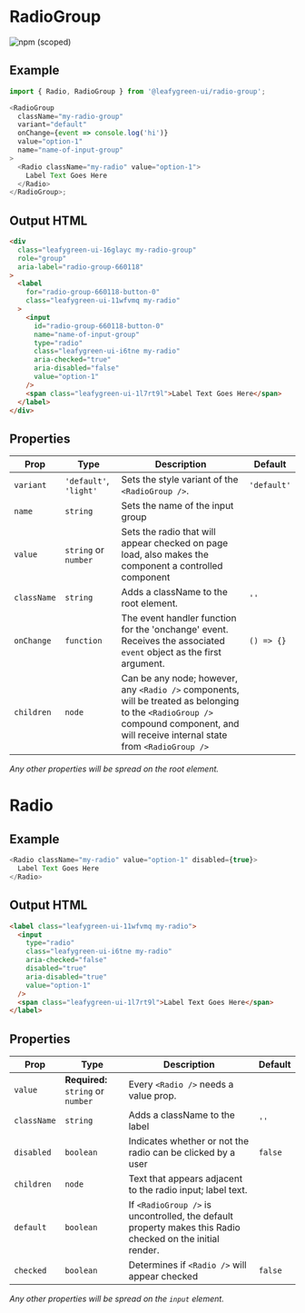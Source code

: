 # RadioGroup

![npm (scoped)](https://img.shields.io/npm/v/@leafygreen-ui/radio-group.svg)

## Example

```js
import { Radio, RadioGroup } from '@leafygreen-ui/radio-group';

<RadioGroup
  className="my-radio-group"
  variant="default"
  onChange={event => console.log('hi')}
  value="option-1"
  name="name-of-input-group"
>
  <Radio className="my-radio" value="option-1">
    Label Text Goes Here
  </Radio>
</RadioGroup>;
```

## Output HTML

```html
<div
  class="leafygreen-ui-16glayc my-radio-group"
  role="group"
  aria-label="radio-group-660118"
>
  <label
    for="radio-group-660118-button-0"
    class="leafygreen-ui-11wfvmq my-radio"
  >
    <input
      id="radio-group-660118-button-0"
      name="name-of-input-group"
      type="radio"
      class="leafygreen-ui-i6tne my-radio"
      aria-checked="true"
      aria-disabled="false"
      value="option-1"
    />
    <span class="leafygreen-ui-1l7rt9l">Label Text Goes Here</span>
  </label>
</div>
```

## Properties

| Prop        | Type                   | Description                                                                                                                                                                          | Default     |
| ----------- | ---------------------- | ------------------------------------------------------------------------------------------------------------------------------------------------------------------------------------ | ----------- |
| `variant`   | `'default'`, `'light'` | Sets the style variant of the `<RadioGroup />`.                                                                                                                                      | `'default'` |
| `name`      | `string`               | Sets the name of the input group                                                                                                                                                     |             |
| `value`     | `string` or `number`   | Sets the radio that will appear checked on page load, also makes the component a controlled component                                                                                |             |
| `className` | `string`               | Adds a className to the root element.                                                                                                                                                | `''`        |
| `onChange`  | `function`             | The event handler function for the 'onchange' event. Receives the associated `event` object as the first argument.                                                                   | `() => {}`  |
| `children`  | `node`                 | Can be any node; however, any `<Radio />` components, will be treated as belonging to the `<RadioGroup />` compound component, and will receive internal state from `<RadioGroup />` |             |

_Any other properties will be spread on the root element._

# Radio

## Example

```js
<Radio className="my-radio" value="option-1" disabled={true}>
  Label Text Goes Here
</Radio>
```

## Output HTML

```html
<label class="leafygreen-ui-11wfvmq my-radio">
  <input
    type="radio"
    class="leafygreen-ui-i6tne my-radio"
    aria-checked="false"
    disabled="true"
    aria-disabled="true"
    value="option-1"
  />
  <span class="leafygreen-ui-1l7rt9l">Label Text Goes Here</span>
</label>
```

## Properties

| Prop        | Type                               | Description                                                                                               | Default |
| ----------- | ---------------------------------- | --------------------------------------------------------------------------------------------------------- | ------- |
| `value`     | **Required:** `string` or `number` | Every `<Radio />` needs a value prop.                                                                     |         |
| `className` | `string`                           | Adds a className to the label                                                                             | `''`    |
| `disabled`  | `boolean`                          | Indicates whether or not the radio can be clicked by a user                                               | `false` |
| `children`  | `node`                             | Text that appears adjacent to the radio input; label text.                                                |         |
| `default`   | `boolean`                          | If `<RadioGroup />` is uncontrolled, the default property makes this Radio checked on the initial render. |         |
| `checked`   | `boolean`                          | Determines if `<Radio />` will appear checked                                                             | `false` |

_Any other properties will be spread on the `input` element._
